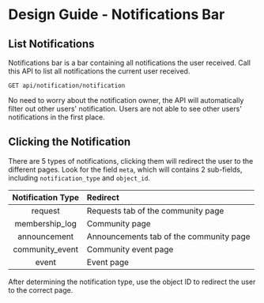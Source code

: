 # Design Guide - Notifications Bar

## List Notifications

Notifications bar is a bar containing all notifications the user received. Call this API to list all notifications the current user received.

`GET api/notification/notification`

No need to worry about the notification owner, the API will automatically filter out other users' notification. Users are not able to see other users' notifications in the first place.

## Clicking the Notification

There are 5 types of notifications, clicking them will redirect the user to the different pages. Look for the field `meta`, which will contains 2 sub-fields, including `notification_type` and `object_id`.

Notification Type|Redirect
:-:|:-
request|Requests tab of the community page
membership_log|Community page
announcement|Announcements tab of the community page
community_event|Community event page
event|Event page

After determining the notification type, use the object ID to redirect the user to the correct page.
